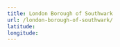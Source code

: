```yaml
---
title: London Borough of Southwark
url: /london-borough-of-southwark/
latitude: 
longitude: 
---
```

